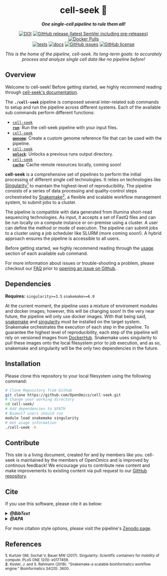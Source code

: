 <div align="center">
   
  <h1>cell-seek 🔬</h1>
  
  **_One single-cell pipeline to rule them all!_**

  [![DOI](https://zenodo.org/badge/DOI/10.5281/zenodo.10181524.svg)](https://doi.org/10.5281/zenodo.10181524) [![GitHub release (latest SemVer including pre-releases)](https://img.shields.io/github/v/release/OpenOmics/cell-seek?color=blue&include_prereleases)](https://github.com/OpenOmics/cell-seek/releases) [![Docker Pulls](https://img.shields.io/docker/pulls/skchronicles/chicyte)](https://hub.docker.com/repository/docker/skchronicles/chicyte)<br>[![tests](https://github.com/OpenOmics/cell-seek/workflows/tests/badge.svg)](https://github.com/OpenOmics/cell-seek/actions/workflows/main.yaml) [![docs](https://github.com/OpenOmics/cell-seek/workflows/docs/badge.svg)](https://github.com/OpenOmics/cell-seek/actions/workflows/docs.yml) [![GitHub issues](https://img.shields.io/github/issues/OpenOmics/cell-seek?color=brightgreen)](https://github.com/OpenOmics/cell-seek/issues)  [![GitHub license](https://img.shields.io/github/license/OpenOmics/cell-seek)](https://github.com/OpenOmics/cell-seek/blob/main/LICENSE) 
  
  <i>
    This is the home of the pipeline, cell-seek. Its long-term goals: to accurately process and analyze single cell data like no pipeline before!
  </i>
</div>

## Overview
Welcome to cell-seek! Before getting started, we highly recommend reading through [cell-seek's documentation](https://openomics.github.io/cell-seek/).

The **`./cell-seek`** pipeline is composed several inter-related sub commands to setup and run the pipeline across different systems. Each of the available sub commands perform different functions: 

 * [<code>cell-seek <b>run</b></code>](https://openomics.github.io/cell-seek/usage/run/): Run the cell-seek pipeline with your input files.
 * [<code>cell-seek <b>genome</b></code>](https://openomics.github.io/cell-seek/usage/genome/): Create a custom genome reference file that can be used with the pipeline.
 * [<code>cell-seek <b>unlock</b></code>](https://openomics.github.io/cell-seek/usage/unlock/): Unlocks a previous runs output directory.
 * [<code>cell-seek <b>cache</b></code>](https://openomics.github.io/cell-seek/usage/cache/): Cache remote resources locally, coming soon!

**cell-seek** is a comprehensive set of pipelines to perform the initial processing of different single cell technologies. It relies on technologies like [Singularity<sup>1</sup>](https://singularity.lbl.gov/) to maintain the highest-level of reproducibility. The pipeline consists of a series of data processing and quality-control steps orchestrated by [Snakemake<sup>2</sup>](https://snakemake.readthedocs.io/en/stable/), a flexible and scalable workflow management system, to submit jobs to a cluster.

The pipeline is compatible with data generated from Illumina short-read sequencing technologies. As input, it accepts a set of FastQ files and can be run locally on a compute instance or on-premise using a cluster. A user can define the method or mode of execution. The pipeline can submit jobs to a cluster using a job scheduler like SLURM (more coming soon!). A hybrid approach ensures the pipeline is accessible to all users.

Before getting started, we highly recommend reading through the [usage](https://openomics.github.io/cell-seek/usage/run/) section of each available sub command.

For more information about issues or trouble-shooting a problem, please checkout our [FAQ](https://openomics.github.io/cell-seek/faq/questions/) prior to [opening an issue on Github](https://github.com/OpenOmics/cell-seek/issues).

## Dependencies
**Requires:** `singularity>=3.5`  `snakemake>=6.0`

At the current moment, the pipeline uses a mixture of enviroment modules and docker images; however, this will be changing soon! In the very near future, the pipeline will only use docker images. With that being said, [snakemake](https://snakemake.readthedocs.io/en/stable/getting_started/installation.html) and [singularity](https://singularity.lbl.gov/all-releases) must be installed on the target system. Snakemake orchestrates the execution of each step in the pipeline. To guarantee the highest level of reproducibility, each step of the pipeline will rely on versioned images from [DockerHub](https://hub.docker.com/orgs/nciccbr/repositories). Snakemake uses singularity to pull these images onto the local filesystem prior to job execution, and as so, snakemake and singularity will be the only two dependencies in the future.

## Installation
Please clone this repository to your local filesystem using the following command:
```bash
# Clone Repository from Github
git clone https://github.com/OpenOmics/cell-seek.git
# Change your working directory
cd cell-seek/
# Add dependencies to $PATH
# Biowulf users should run
module load snakemake singularity
# Get usage information
./cell-seek -h
```

## Contribute 
This site is a living document, created for and by members like you. cell-seek is maintained by the members of OpenOmics and is improved by continous feedback! We encourage you to contribute new content and make improvements to existing content via pull request to our [GitHub repository](https://github.com/OpenOmics/cell-seek).


## Cite

If you use this software, please cite it as below:  

<details>
  <summary><b><i>@BibText</i></b></summary>
 
```text
@software{Chen_Kuhn_OpenOmics_cell-seek_2023,
  author       = {Vicky Chen and Skyler Kuhn},
  title        = {OpenOmics/cell-seek},
  month        = nov,
  year         = 2023,
  publisher    = {Zenodo},
  doi          = {10.5281/zenodo.10181524},
  url          = {https://doi.org/10.5281/zenodo.10181524}
}
```

</details>

<details>
  <summary><b><i>@APA</i></b></summary>

```text
Vicky Chen, & Skyler Kuhn. (2023). OpenOmics/cell-seek [Computer software]. https://doi.org/10.5281/zenodo.10181524
```

</details>

For more citation style options, please visit the pipeline's [Zenodo page](https://doi.org/10.5281/zenodo.10181524).

## References
<sup>**1.**  Kurtzer GM, Sochat V, Bauer MW (2017). Singularity: Scientific containers for mobility of compute. PLoS ONE 12(5): e0177459.</sup>  
<sup>**2.**  Koster, J. and S. Rahmann (2018). "Snakemake-a scalable bioinformatics workflow engine." Bioinformatics 34(20): 3600.</sup>  

